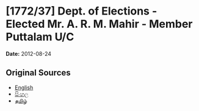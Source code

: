 # [1772/37] Dept. of Elections - Elected Mr. A. R. M. Mahir - Member Puttalam U/C

**Date:** 2012-08-24

## Original Sources

- [English](https://documents.gov.lk/view/extra-gazettes/2012/8/1772-37_E.pdf)
- [සිංහල](https://documents.gov.lk/view/extra-gazettes/2012/8/1772-37_S.pdf)
- [தமிழ்](https://documents.gov.lk/view/extra-gazettes/2012/8/1772-37_T.pdf)
